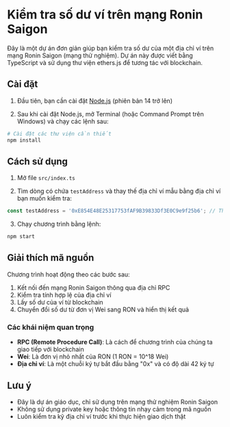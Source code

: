 # Kiểm tra số dư ví trên mạng Ronin Saigon

Đây là một dự án đơn giản giúp bạn kiểm tra số dư của một địa chỉ ví trên mạng Ronin Saigon (mạng thử nghiệm). Dự án này được viết bằng TypeScript và sử dụng thư viện ethers.js để tương tác với blockchain.

## Cài đặt

1. Đầu tiên, bạn cần cài đặt [Node.js](https://nodejs.org/) (phiên bản 14 trở lên)

2. Sau khi cài đặt Node.js, mở Terminal (hoặc Command Prompt trên Windows) và chạy các lệnh sau:

```bash
# Cài đặt các thư viện cần thiết
npm install
```

## Cách sử dụng

1. Mở file `src/index.ts`

2. Tìm dòng có chứa `testAddress` và thay thế địa chỉ ví mẫu bằng địa chỉ ví bạn muốn kiểm tra:

```typescript
const testAddress = '0xE854E48E25317753fAF9B39833Df3E0C9e9f25b6'; // Thay đổi địa chỉ này
```

3. Chạy chương trình bằng lệnh:

```bash
npm start
```

## Giải thích mã nguồn

Chương trình hoạt động theo các bước sau:

1. Kết nối đến mạng Ronin Saigon thông qua địa chỉ RPC
2. Kiểm tra tính hợp lệ của địa chỉ ví
3. Lấy số dư của ví từ blockchain
4. Chuyển đổi số dư từ đơn vị Wei sang RON và hiển thị kết quả

### Các khái niệm quan trọng

- **RPC (Remote Procedure Call)**: Là cách để chương trình của chúng ta giao tiếp với blockchain
- **Wei**: Là đơn vị nhỏ nhất của RON (1 RON = 10^18 Wei)
- **Địa chỉ ví**: Là một chuỗi ký tự bắt đầu bằng "0x" và có độ dài 42 ký tự

## Lưu ý

- Đây là dự án giáo dục, chỉ sử dụng trên mạng thử nghiệm Ronin Saigon
- Không sử dụng private key hoặc thông tin nhạy cảm trong mã nguồn
- Luôn kiểm tra kỹ địa chỉ ví trước khi thực hiện giao dịch thật